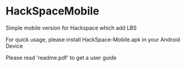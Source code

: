 # HackSpaceMobile

Simple mobile version for Hackspace which add LBS

For quick usage, please install HackSpace-Mobile.apk in your Android Device

Please read 'readme.pdf' to get a user guide

